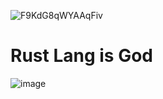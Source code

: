 
![F9KdG8qWYAAqFiv](https://github.com/user-attachments/assets/0e1c4a74-b9e8-4442-bb9b-3dc5817d9604)


# Rust Lang is God



![image](https://github.com/user-attachments/assets/cbc7243c-9122-4c40-9c0e-536a0c2959bd)




